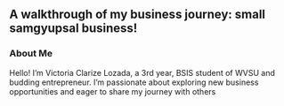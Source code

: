 <!DOCTYPE html>
<html lang="en">
<head>
    <meta charset="UTF-8">
    <meta name="viewport" content="width=device-width, initial-scale=1.0">
  </head>
<body>
    <p>
    <h2>A walkthrough of my business journey: small samgyupsal business!</h2>
        <h3> About Me</h3>
    <p>Hello! I’m Victoria Clarize Lozada, a 3rd year, BSIS student of WVSU and budding entrepreneur. I’m passionate about exploring new business opportunities and eager to share my journey with others</p>

</body>
</html>
